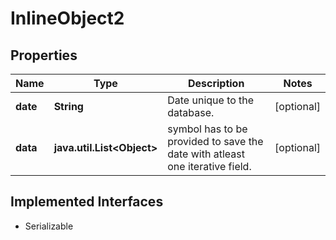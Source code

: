 

# InlineObject2


## Properties

Name | Type | Description | Notes
------------ | ------------- | ------------- | -------------
**date** | **String** | Date unique to the database. |  [optional]
**data** | **java.util.List&lt;Object&gt;** | symbol has to be provided to save the date with atleast one iterative field. |  [optional]


## Implemented Interfaces

* Serializable



